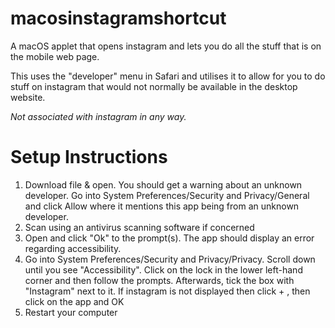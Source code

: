 # macosinstagramshortcut
A macOS applet that opens instagram and lets you do all the stuff that is on the mobile web page.

This uses the "developer" menu in Safari and utilises it to allow for you to do stuff on instagram that would not normally be available in the desktop website.

*Not associated with instagram in any way.*

# Setup Instructions
1. Download file & open. You should get a warning about an unknown developer. Go into System Preferences/Security and Privacy/General and click Allow where it mentions this app being from an unknown developer.
2. Scan using an antivirus scanning software if concerned
3. Open and click "Ok" to the prompt(s). The app should display an error regarding accessibility.
4. Go into System Preferences/Security and Privacy/Privacy. Scroll down until you see "Accessibility". Click on the lock in the lower left-hand corner and then follow the prompts. Afterwards, tick the box with "Instagram" next to it. If instagram is not displayed then click + , then click on the app and OK
5. Restart your computer
